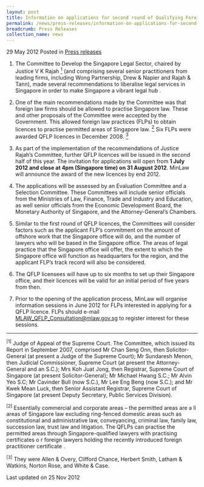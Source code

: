 ```yaml
---
layout: post
title: Information on applications for second round of Qualifying Foreign Law Practice (QFLP) licences
permalink: /news/press-releases/information-on-applications-for-second-round-of-qualifying-foreign-law-practice-qflp-licences
breadcrumb: Press Releases
collection_name: news
---
```



29 May 2012 Posted in [Press releases](/news/press-releases)

1. The Committee to Develop the Singapore Legal Sector, chaired by Justice V K Rajah <a href="#fn1"><sup>1</sup></a> (and comprising several senior practitioners from leading firms, including Wong Partnership, Drew & Napier and Rajah & Tann), made several recommendations to liberalise legal services in Singapore in order to make Singapore a vibrant legal hub . 

2. One of the main recommendations made by the Committee was that foreign law firms should be allowed to practise Singapore law. These and other proposals of the Committee were accepted by the Government. This allowed foreign law practices (FLPs) to obtain licences to practise permitted areas of Singapore law. <a href="#fn2"><sup>2</sup></a>  Six FLPs were awarded QFLP licences in December 2008. <a href="#fn3"><sup>3</sup></a>

3. As part of the implementation of the recommendations of Justice Rajah’s Committee, further QFLP licences will be issued in the second half of this year. The invitation for applications will open from **1 July 2012 and close at 4pm (Singapore time) on 31 August 2012**. MinLaw will announce the award of the new licences by end 2012.

4. The applications will be assessed by an Evaluation Committee and a Selection Committee.  These Committees will include senior officials from the Ministries of Law, Finance, Trade and Industry and Education, as well senior officials from the Economic Development Board, the Monetary Authority of Singapore, and the Attorney-General’s Chambers.

5. Similar to the first round of QFLP licences, the Committees will consider factors such as the applicant FLP’s commitment on the amount of offshore work that the Singapore office will do, and the number of lawyers who will be based in the Singapore office. The areas of legal practice that the Singapore office will offer, the extent to which the Singapore office will function as headquarters for the region, and the applicant FLP’s track record will also be considered. 

6. The QFLP licensees will have up to six months to set up their Singapore office, and their licences will be valid for an initial period of five years from then.

7. Prior to the opening of the application process, MinLaw will organise information sessions in June 2012 for FLPs interested in applying for a QFLP licence. FLPs should e-mail <MLAW_QFLP_Consultation@mlaw.gov.sg> to register interest for these sessions. 

---


<p id="fn1"><sup>[1]</sup> Judge of Appeal of the Supreme Court. The Committee, which issued its Report in September 2007, comprised Mr Chan Seng Onn, then Solicitor-General (at present a Judge of the Supreme Court); Mr Sundaresh Menon, then Judicial Commissioner, Supreme Court (at present the Attorney-General and an S.C.); Mrs Koh Juat Jong, then Registrar, Supreme Court of Singapore (at present Solicitor-General); Mr Michael Hwang S.C.; Mr Alvin Yeo S.C; Mr Cavinder Bull (now S.C.), Mr Lee Eng Beng (now S.C.); and Mr Kwek Mean Luck, then Senior Assistant Registrar, Supreme Court of Singapore (at present Deputy Secretary, Public Services Division).</p>

<p id="fn2"><sup>[2]</sup>  Essentially commercial and corporate areas – the permitted areas are a ll areas of Singapore law excluding ring-fenced domestic areas such as constitutional and administrative law, conveyancing, criminal law, family law, succession law, trust law and litigation. The QFLPs can practise the permitted areas through Singapore-qualified lawyers with practising certificates o r foreign lawyers holding the recently introduced foreign practitioner certificate .</p>

<p id="fn3"><sup>[3]</sup> They were Allen & Overy, Clifford Chance, Herbert Smith, Latham & Watkins, Norton Rose, and White & Case.</p>


<p class="right-side-updated">Last updated on 25 Nov 2012</p>
